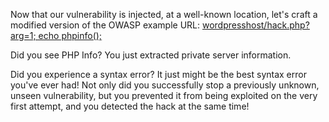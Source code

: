 Now that our vulnerability is injected, at a well-known location, let's craft
a modified version of the OWASP example URL:
[wordpresshost/hack.php?arg=1; echo phpinfo();](https://[[HOST_SUBDOMAIN]]-80-[[KATACODA_HOST]].environments.katacoda.com/hack.php?arg=1%3B%20echo%20phpinfo%28%29%3B)

Did you see PHP Info? You just extracted private server information.

Did you experience a syntax error? It just might be the best syntax
error you've ever had! Not only did you successfully stop a previously
unknown, unseen vulnerability, but you prevented it from being exploited 
on the very first attempt, and you detected the hack at the same time!
